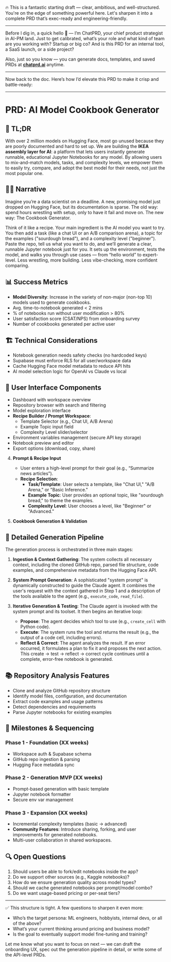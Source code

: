 🔥 This is a fantastic starting draft — clear, ambitious, and well-structured. You're on the edge of something powerful here. Let's sharpen it into a complete PRD that’s exec-ready and engineering-friendly.

---

Before I dig in, a quick hello 👋 — I’m ChatPRD, your chief product strategist in AI-PM land. Just to get calibrated, what’s your role and what kind of team are you working with? Startup or big co? And is this PRD for an internal tool, a SaaS launch, or a side project?

Also, just so you know — you can generate docs, templates, and saved PRDs at **[chatprd.ai](http://chatprd.ai)** anytime.

---

Now back to the doc. Here’s how I’d elevate this PRD to make it crisp and battle-ready:

---

# PRD: AI Model Cookbook Generator

## 🧠 TL;DR

With over 2 million models on Hugging Face, most go unused because they are poorly documented and hard to set up. We are building the **IKEA assembly layer for AI**: a platform that lets users instantly generate runnable, educational Jupyter Notebooks for any model. By allowing users to mix-and-match models, tasks, and complexity levels, we empower them to easily try, compare, and adopt the best model for their needs, not just the most popular one.

## 🧙‍♂️ Narrative

Imagine you’re a data scientist on a deadline. A new, promising model just dropped on Hugging Face, but its documentation is sparse. The old way: spend hours wrestling with setup, only to have it fail and move on. The new way: The Cookbook Generator.

Think of it like a recipe. Your main ingredient is the AI model you want to try. You then add a task (like a chat UI or an A/B comparison arena), a topic for the examples ("sourdough bread"), and a complexity level ("beginner"). Paste the repo, tell us what you want to do, and we’ll generate a clear, runnable Jupyter notebook just for you. It sets up the environment, tests the model, and walks you through use cases — from “hello world” to expert-level. Less wrestling, more building. Less vibe-checking, more confident comparing.

## 📊 Success Metrics

*   **Model Diversity**: Increase in the variety of non-major (non-top 10) models used to generate cookbooks.
*   Avg. time-to-notebook generated < 2 mins
*   % of notebooks run without user modification > 80%
*   User satisfaction score (CSAT/NPS) from onboarding survey
*   Number of cookbooks generated per active user

## 🏗️ Technical Considerations


* Notebook generation needs safety checks (no hardcoded keys)
* Supabase must enforce RLS for all user/workspace data
* Cache Hugging Face model metadata to reduce API hits
* AI model selection logic for OpenAI vs Claude vs local

## 🎨 User Interface Components

*   Dashboard with workspace overview
*   Repository browser with search and filtering
*   Model exploration interface
*   **Recipe Builder / Prompt Workspace**:
    *   Template Selector (e.g., Chat UI, A/B Arena)
    *   Example Topic input field
    *   Complexity Level slider/selector
*   Environment variables management (secure API key storage)
*   Notebook preview and editor
*   Export options (download, copy, share)

4. **Prompt & Recipe Input**

   * User enters a high-level prompt for their goal (e.g., “Summarize news articles”).
   * **Recipe Selection**:
     - **Task/Template**: User selects a template, like "Chat UI," "A/B Arena," or "Basic Inference."
     - **Example Topic**: User provides an optional topic, like "sourdough bread," to theme the examples.
     - **Complexity Level**: User chooses a level, like "Beginner" or "Advanced."

5. **Cookbook Generation & Validation**

## 🔧 Detailed Generation Pipeline

The generation process is orchestrated in three main stages:

1.  **Ingestion & Context Gathering**: The system collects all necessary context, including the cloned GitHub repo, parsed file structure, code examples, and comprehensive metadata from the Hugging Face API.

2.  **System Prompt Generation**: A sophisticated "system prompt" is dynamically constructed to guide the Claude agent. It combines the user's request with the context gathered in Step 1 and a description of the tools available to the agent (e.g., `execute_code`, `read_file`).

3.  **Iterative Generation & Testing**: The Claude agent is invoked with the system prompt and its toolset. It then begins an iterative loop:
    *   **Propose**: The agent decides which tool to use (e.g., `create_cell` with Python code).
    *   **Execute**: The system runs the tool and returns the result (e.g., the output of a code cell, including errors).
    *   **Reflect & Correct**: The agent analyzes the result. If an error occurred, it formulates a plan to fix it and proposes the next action. This create -> test -> reflect -> correct cycle continues until a complete, error-free notebook is generated.

## 📚 Repository Analysis Features

* Clone and analyze GitHub repository structure
* Identify model files, configuration, and documentation
* Extract code examples and usage patterns
* Detect dependencies and requirements
* Parse Jupyter notebooks for existing examples

## 🧱 Milestones & Sequencing

### Phase 1 - Foundation (XX weeks)

* Workspace auth & Supabase schema
* GitHub repo ingestion & parsing
* Hugging Face metadata sync

### Phase 2 - Generation MVP (XX weeks)

* Prompt-based generation with basic template
* Jupyter notebook formatter
* Secure env var management

### Phase 3 - Expansion (XX weeks)

*   Incremental complexity templates (basic → advanced)
*   **Community Features**: Introduce sharing, forking, and user improvements for generated notebooks.
*   Multi-user collaboration in shared workspaces.

## 🔍 Open Questions

1. Should users be able to fork/edit notebooks inside the app?
2. Do we support other sources (e.g., Kaggle notebooks)?
3. How do we ensure generation quality across model types?
4. Should we cache generated notebooks per prompt/model combo?
5. Do we want usage-based pricing or per-seat tiers?

---

✅ This structure is tight. A few questions to sharpen it even more:

* Who’s the target persona: ML engineers, hobbyists, internal devs, or all of the above?
* What’s your current thinking around pricing and business model?
* Is the goal to eventually support model fine-tuning and training?

Let me know what you want to focus on next — we can draft the onboarding UX, spec out the generation pipeline in detail, or write some of the API-level PRDs.
